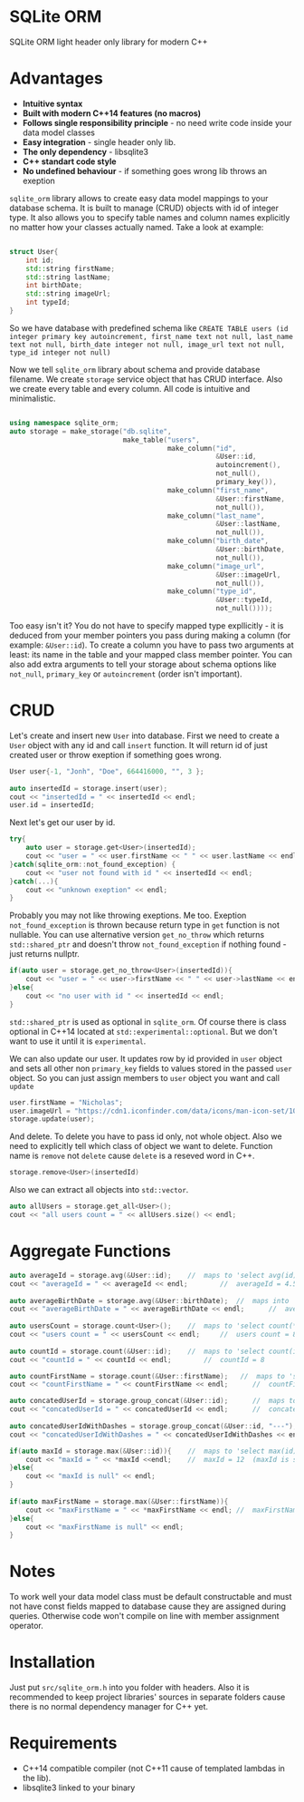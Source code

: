 # SQLite ORM
SQLite ORM light header only library for modern C++

# Advantages

* **Intuitive syntax**
* **Built with modern C++14 features (no macros)**
* **Follows single responsibility principle** - no need write code inside your data model classes
* **Easy integration** - single header only lib.
* **The only dependency** - libsqlite3
* **C++ standart code style**
* **No undefined behaviour** - if something goes wrong lib throws an exeption

`sqlite_orm` library allows to create easy data model mappings to your database schema. It is built to manage (CRUD) objects with id of integer type. It also allows you to specify table names and column names explicitly no matter how your classes actually named. Take a look at example:

```c++

struct User{
    int id;
    std::string firstName;
    std::string lastName;
    int birthDate;
    std::string imageUrl;
    int typeId;
}

```

So we have database with predefined schema like `CREATE TABLE users (id integer primary key autoincrement, first_name text not null, last_name text not null, birth_date integer not null, image_url text not null, type_id integer not null)`

Now we tell `sqlite_orm` library about schema and provide database filename. We create `storage` service object that has CRUD interface. Also we create every table and every column. All code is intuitive and minimalistic.

```c++

using namespace sqlite_orm;
auto storage = make_storage("db.sqlite",
                            make_table("users",
                                       make_column("id",
                                                   &User::id,
                                                   autoincrement(),
                                                   not_null(),
                                                   primary_key()),
                                       make_column("first_name",
                                                   &User::firstName,
                                                   not_null()),
                                       make_column("last_name",
                                                   &User::lastName,
                                                   not_null()),
                                       make_column("birth_date",
                                                   &User::birthDate,
                                                   not_null()),
                                       make_column("image_url",
                                                   &User::imageUrl,
                                                   not_null()),
                                       make_column("type_id",
                                                   &User::typeId,
                                                   not_null())));
```

Too easy isn't it? You do not have to specify mapped type expllicitly - it is deduced from your member pointers you pass during making a column (for example: `&User::id`). To create a column you have to pass two arguments at least: its name in the table and your mapped class member pointer. You can also add extra arguments to tell your storage about schema options like `not_null`, `primary_key` or `autoincrement` (order isn't important).

# CRUD

Let's create and insert new `User` into database. First we need to create a `User` object with any id and call `insert` function. It will return id of just created user or throw exeption if something goes wrong.

```c++
User user{-1, "Jonh", "Doe", 664416000, "", 3 };
    
auto insertedId = storage.insert(user);
cout << "insertedId = " << insertedId << endl;
user.id = insertedId;

```

Next let's get our user by id.

```c++
try{
    auto user = storage.get<User>(insertedId);
    cout << "user = " << user.firstName << " " << user.lastName << endl;
}catch(sqlite_orm::not_found_exception) {
    cout << "user not found with id " << insertedId << endl;
}catch(...){
    cout << "unknown exeption" << endl;
}
```

Probably you may not like throwing exeptions. Me too. Exeption `not_found_exception` is thrown because return type in `get` function is not nullable. You can use alternative version `get_no_throw` which returns `std::shared_ptr` and doesn't throw `not_found_exception` if nothing found - just returns nullptr.

```c++
if(auto user = storage.get_no_throw<User>(insertedId)){
    cout << "user = " << user->firstName << " " << user->lastName << endl;
}else{
    cout << "no user with id " << insertedId << endl;
}
```

`std::shared_ptr` is used as optional in `sqlite_orm`. Of course there is class optional in C++14 located at `std::experimental::optional`. But we don't want to use it until it is `experimental`.

We can also update our user. It updates row by id provided in `user` object and sets all other non `primary_key` fields to values stored in the passed `user` object. So you can just assign members to `user` object you want and call `update`

```c++
user.firstName = "Nicholas";
user.imageUrl = "https://cdn1.iconfinder.com/data/icons/man-icon-set/100/man_icon-21-512.png"
storage.update(user);
```

And delete. To delete you have to pass id only, not whole object. Also we need to explicitly tell which class of object we want to delete. Function name is `remove` not `delete` cause `delete` is a reseved word in C++.

```c++
storage.remove<User>(insertedId)
```

Also we can extract all objects into `std::vector`.

```c++
auto allUsers = storage.get_all<User>();
cout << "all users count = " << allUsers.size() << endl;
```

# Aggregate Functions

```c++
auto averageId = storage.avg(&User::id);    //  maps to 'select avg(id) from users'
cout << "averageId = " << averageId << endl;        //  averageId = 4.5
    
auto averageBirthDate = storage.avg(&User::birthDate);  //  maps into 'select avg(birth_date) from users'
cout << "averageBirthDate = " << averageBirthDate << endl;      //  averageBirthDate = 6.64416e+08
  
auto usersCount = storage.count<User>();    //  maps to 'select count(*) from users'
cout << "users count = " << usersCount << endl;     //  users count = 8
    
auto countId = storage.count(&User::id);    //  maps to 'select count(id) from users'
cout << "countId = " << countId << endl;        //  countId = 8

auto countFirstName = storage.count(&User::firstName);   //  maps to 'select count(first_name) from users'
cout << "countFirstName = " << countFirstName << endl;      //  countFirstName = 8

auto concatedUserId = storage.group_concat(&User::id);      //  maps to 'select group_concat(id) from users'
cout << "concatedUserId = " << concatedUserId << endl;      //  concatedUserId = 1,2,3,4,5,6,7,8
    
auto concatedUserIdWithDashes = storage.group_concat(&User::id, "---");     //  maps to 'select group_concat(id, "---") from users'
cout << "concatedUserIdWithDashes = " << concatedUserIdWithDashes << endl;      //  concatedUserIdWithDashes = 1---2---3---4---5---6---7---8

if(auto maxId = storage.max(&User::id)){    //  maps to 'select max(id) from users'
    cout << "maxId = " << *maxId <<endl;    //  maxId = 12  (maxId is std::shared_ptr<int>)
}else{
    cout << "maxId is null" << endl;
}
    
if(auto maxFirstName = storage.max(&User::firstName)){
    cout << "maxFirstName = " << *maxFirstName << endl; //  maxFirstName = Jonh (maxFirstName is std::shared_ptr<std::string>)
}else{
    cout << "maxFirstName is null" << endl;
}

```

# Notes

To work well your data model class must be default constructable and must not have const fields mapped to database cause they are assigned during queries. Otherwise code won't compile on line with member assignment operator.

# Installation

Just put `src/sqlite_orm.h` into you folder with headers. Also it is recommended to keep project libraries' sources in separate folders cause there is no normal dependency manager for C++ yet.

# Requirements

* C++14 compatible compiler (not C++11 cause of templated lambdas in the lib).
* libsqlite3 linked to your binary
